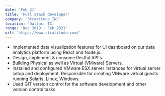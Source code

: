 ```yaml
---
date: 'Feb 21'
title: 'Full stack developer'
company: 'Stratitude INC'
location: 'Dallas, TX'
range: 'Dec 2019 - Feb 2021'
url: 'https://www.stratitude.com/'
---
```


- Implemented data visualization features for UI dashboard on our data analytics platform using React and Node.js.
- Design, implement & consume Restful API's.
- Building Physical as well as Virtual (VMware) Servers. 
- Installed and configured VMware ESX server instances for virtual server setup and deployment. Responsible for creating VMware virtual guests running Solaris, Linux, Windows.
- Used GIT version control for the software development and other version control tasks
